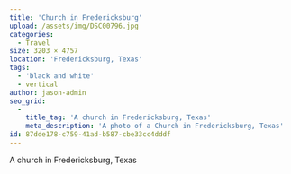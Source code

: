```yaml
---
title: 'Church in Fredericksburg'
upload: /assets/img/DSC00796.jpg
categories:
  - Travel
size: 3203 × 4757
location: 'Fredericksburg, Texas'
tags:
  - 'black and white'
  - vertical
author: jason-admin
seo_grid:
  -
    title_tag: 'A church in Fredericksburg, Texas'
    meta_description: 'A photo of a Church in Fredericksburg, Texas'
id: 87dde178-c759-41ad-b587-cbe33cc4dddf
---
```

A church in Fredericksburg, Texas